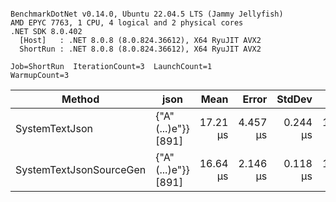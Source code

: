 ```

BenchmarkDotNet v0.14.0, Ubuntu 22.04.5 LTS (Jammy Jellyfish)
AMD EPYC 7763, 1 CPU, 4 logical and 2 physical cores
.NET SDK 8.0.402
  [Host]   : .NET 8.0.8 (8.0.824.36612), X64 RyuJIT AVX2
  ShortRun : .NET 8.0.8 (8.0.824.36612), X64 RyuJIT AVX2

Job=ShortRun  IterationCount=3  LaunchCount=1  
WarmupCount=3  

```
| Method                  | json                | Mean     | Error    | StdDev   | Min      | Max      | Gen0   | Allocated |
|------------------------ |-------------------- |---------:|---------:|---------:|---------:|---------:|-------:|----------:|
| SystemTextJson          | {&quot;A&quot;(...)e&quot;}} [891] | 17.21 μs | 4.457 μs | 0.244 μs | 16.97 μs | 17.46 μs | 0.0305 |   3.19 KB |
| SystemTextJsonSourceGen | {&quot;A&quot;(...)e&quot;}} [891] | 16.64 μs | 2.146 μs | 0.118 μs | 16.57 μs | 16.78 μs | 0.0305 |   3.19 KB |

